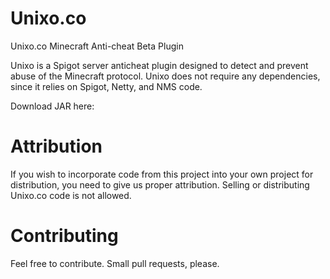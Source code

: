 # Unixo.co
Unixo.co Minecraft Anti-cheat Beta Plugin

Unixo is a Spigot server anticheat plugin designed to detect and prevent abuse of the Minecraft protocol. Unixo does not require any dependencies, since it relies on Spigot, Netty, and NMS code.

Download JAR here: 

# Attribution

If you wish to incorporate code from this project into your own project for distribution, you need to give us proper attribution. Selling or distributing Unixo.co code is not allowed.


# Contributing

Feel free to contribute. Small pull requests, please.
